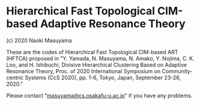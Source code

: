 # Hierarchical Fast Topological CIM-based Adaptive Resonance Theory

(c) 2020 Naoki Masuyama

These are the codes of Hierarchical Fast Topological CIM-based ART (HFTCA)
proposed in "Y. Yamada, N. Masuyama, N. Amako, Y. Nojima, C. K. Loo, and H. Ishibuchi,
Divisive Hierarchical Clustering Based on Adaptive Resonance Theory,
Proc. of 2020 International Symposium on Community-centric Systems (CcS 2020), 
pp. 1-6, Tokyo, Japan, September 23-26, 2020."

Please contact "masuyama@cs.osakafu-u.ac.jp" if you have any problems.
